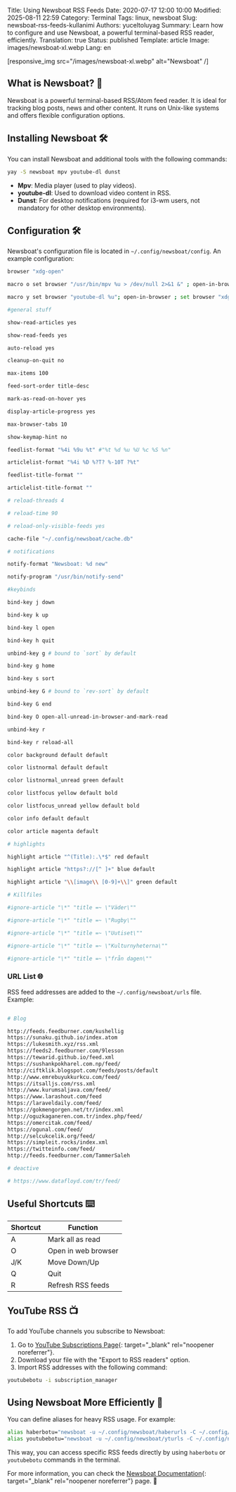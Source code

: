 Title: Using Newsboat RSS Feeds
Date: 2020-07-17 12:00 10:00
Modified: 2025-08-11 22:59
Category: Terminal
Tags: linux, newsboat
Slug: newsboat-rss-feeds-kullanimi
Authors: yuceltoluyag
Summary: Learn how to configure and use Newsboat, a powerful terminal-based RSS reader, efficiently.
Translation: true
Status: published
Template: article
Image: images/newsboat-xl.webp
Lang: en

[responsive_img src="/images/newsboat-xl.webp" alt="Newsboat" /]

## What is Newsboat? 📰

Newsboat is a powerful terminal-based RSS/Atom feed reader. It is ideal for tracking blog posts, news and other content. It runs on Unix-like systems and offers flexible configuration options.

## Installing Newsboat 🛠️

You can install Newsboat and additional tools with the following commands:

```bash
yay -S newsboat mpv youtube-dl dunst
```

- **Mpv**: Media player (used to play videos).
- **youtube-dl**: Used to download video content in RSS.
- **Dunst**: For desktop notifications (required for i3-wm users, not mandatory for other desktop environments).

## Configuration 🛠️

Newsboat's configuration file is located in `~/.config/newsboat/config`. An example configuration:

```bash
browser "xdg-open"

macro o set browser "/usr/bin/mpv %u > /dev/null 2>&1 &" ; open-in-browser ; set browser "xdg-open"

macro y set browser "youtube-dl %u"; open-in-browser ; set browser "xdg-open"

#general stuff

show-read-articles yes

show-read-feeds yes

auto-reload yes

cleanup-on-quit no

max-items 100

feed-sort-order title-desc

mark-as-read-on-hover yes

display-article-progress yes

max-browser-tabs 10

show-keymap-hint no

feedlist-format "%4i %9u %t" #"%t %d %u %U %c %S %n"

articlelist-format "%4i %D %?T? %-10T ?%t"

feedlist-title-format ""

articlelist-title-format ""

# reload-threads 4

# reload-time 90

# reload-only-visible-feeds yes

cache-file "~/.config/newsboat/cache.db"

# notifications

notify-format "Newsboat: %d new"

notify-program "/usr/bin/notify-send"

#keybinds

bind-key j down

bind-key k up

bind-key l open

bind-key h quit

unbind-key g # bound to `sort` by default

bind-key g home

bind-key s sort

unbind-key G # bound to `rev-sort` by default

bind-key G end

bind-key O open-all-unread-in-browser-and-mark-read

unbind-key r

bind-key r reload-all

color background default default

color listnormal default default

color listnormal_unread green default

color listfocus yellow default bold

color listfocus_unread yellow default bold

color info default default

color article magenta default

# highlights

highlight article "^(Title):.\*$" red default

highlight article "https?://[^ ]+" blue default

highlight article "\\[image\\ [0-9]+\\]" green default

# Killfiles

#ignore-article "\*" "title =~ \"Väder\""

#ignore-article "\*" "title =~ \"Rugby\""

#ignore-article "\*" "title =~ \"Uutiset\""

#ignore-article "\*" "title =~ \"Kulturnyheterna\""

#ignore-article "\*" "title =~ \"från dagen\""
```

### URL List 🌐

RSS feed addresses are added to the `~/.config/newsboat/urls` file. Example:

```bash

# Blog

http://feeds.feedburner.com/kushellig
https://sunaku.github.io/index.atom
https://lukesmith.xyz/rss.xml
https://feeds2.feedburner.com/9lesson
https://tewarid.github.io/feed.xml
https://sushankpokharel.com.np/feed/
http://ciftklik.blogspot.com/feeds/posts/default
http://www.emrebuyukkurkcu.com/feed/
https://itsalljs.com/rss.xml
http://www.kurumsaljava.com/feed/
https://www.larashout.com/feed
https://laraveldaily.com/feed/
https://gokmengorgen.net/tr/index.xml
http://oguzkaganeren.com.tr/index.php/feed/
https://omercitak.com/feed/
https://ogunal.com/feed/
http://selcukcelik.org/feed/
https://simpleit.rocks/index.xml
https://twitteinfo.com/feed/
http://feeds.feedburner.com/TammerSaleh

# deactive

# https://www.datafloyd.com/tr/feed/


```

## Useful Shortcuts ⌨️

| Shortcut | Function |
|---------|--------|
| A       | Mark all as read |
| O       | Open in web browser |
| J/K     | Move Down/Up |
| Q       | Quit |
| R       | Refresh RSS feeds |

## YouTube RSS 📺

To add YouTube channels you subscribe to Newsboat:

1. Go to [YouTube Subscriptions Page](https://www.youtube.com/subscription_manager){: target="_blank" rel="noopener noreferrer"}.
2. Download your file with the "Export to RSS readers" option.
3. Import RSS addresses with the following command:

```bash
youtubebotu -i subscription_manager
```

## Using Newsboat More Efficiently 🎯

You can define aliases for heavy RSS usage. For example:

```bash
alias haberbotu="newsboat -u ~/.config/newsboat/haberurls -C ~/.config/newsboat/config"
alias youtubebotu="newsboat -u ~/.config/newsboat/yturls -C ~/.config/newsboat/ytconfig"
```

This way, you can access specific RSS feeds directly by using `haberbotu` or `youtubebotu` commands in the terminal.

For more information, you can check the [Newsboat Documentation](https://newsboat.org/releases/2.19/docs/newsboat.html){: target="_blank" rel="noopener noreferrer"} page. 📖